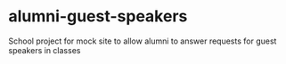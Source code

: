 # alumni-guest-speakers
School project for mock site to allow alumni to answer requests for guest speakers in classes
